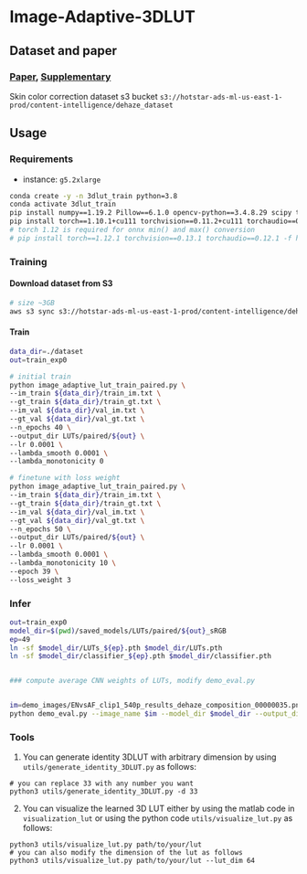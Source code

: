 # Image-Adaptive-3DLUT

## Dataset and paper
### [Paper](https://www4.comp.polyu.edu.hk/~cslzhang/paper/PAMI_LUT.pdf), [Supplementary](https://www4.comp.polyu.edu.hk/~cslzhang/paper/Supplement_LUT.pdf)

Skin color correction dataset s3 bucket
`s3://hotstar-ads-ml-us-east-1-prod/content-intelligence/dehaze_dataset`

## Usage
### Requirements
- instance: `g5.2xlarge`
```bash 
conda create -y -n 3dlut_train python=3.8
conda activate 3dlut_train 
pip install numpy==1.19.2 Pillow==6.1.0 opencv-python==3.4.8.29 scipy tqdm matplotlib 
pip install torch==1.10.1+cu111 torchvision==0.11.2+cu111 torchaudio==0.10.1 -f https://download.pytorch.org/whl/cu111/torch_stable.html
# torch 1.12 is required for onnx min() and max() conversion 
# pip install torch==1.12.1 torchvision==0.13.1 torchaudio==0.12.1 -f https://download.pytorch.org/whl/cu111/torch_stable.html
```

### Training
#### Download dataset from S3 
```bash
# size ~3GB
aws s3 sync s3://hotstar-ads-ml-us-east-1-prod/content-intelligence/dehaze_dataset ./dataset
```
#### Train 
```bash
data_dir=./dataset
out=train_exp0

# initial train 
python image_adaptive_lut_train_paired.py \
--im_train ${data_dir}/train_im.txt \
--gt_train ${data_dir}/train_gt.txt \
--im_val ${data_dir}/val_im.txt \
--gt_val ${data_dir}/val_gt.txt \
--n_epochs 40 \
--output_dir LUTs/paired/${out} \
--lr 0.0001 \
--lambda_smooth 0.0001 \
--lambda_monotonicity 0 

# finetune with loss weight 
python image_adaptive_lut_train_paired.py \
--im_train ${data_dir}/train_im.txt \
--gt_train ${data_dir}/train_gt.txt \
--im_val ${data_dir}/val_im.txt \
--gt_val ${data_dir}/val_gt.txt \
--n_epochs 50 \
--output_dir LUTs/paired/${out} \
--lr 0.0001 \
--lambda_smooth 0.0001 \
--lambda_monotonicity 10 \
--epoch 39 \
--loss_weight 3
```

### Infer 
```bash
out=train_exp0
model_dir=$(pwd)/saved_models/LUTs/paired/${out}_sRGB
ep=49
ln -sf $model_dir/LUTs_${ep}.pth $model_dir/LUTs.pth
ln -sf $model_dir/classifier_${ep}.pth $model_dir/classifier.pth


### compute average CNN weights of LUTs, modify demo_eval.py 


im=demo_images/ENvsAF_clip1_540p_results_dehaze_composition_00000035.png
python demo_eval.py --image_name $im --model_dir $model_dir --output_dir ./ --result_name_suffix "_${out}_ep${ep}"
```


### Tools
1. You can generate identity 3DLUT with arbitrary dimension by using `utils/generate_identity_3DLUT.py` as follows:

```
# you can replace 33 with any number you want
python3 utils/generate_identity_3DLUT.py -d 33
```

2. You can visualize the learned 3D LUT either by using the matlab code in `visualization_lut` or using the python code `utils/visualize_lut.py` as follows:

```
python3 utils/visualize_lut.py path/to/your/lut
# you can also modify the dimension of the lut as follows
python3 utils/visualize_lut.py path/to/your/lut --lut_dim 64
```
